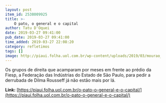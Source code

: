 ```yaml
---
layout: post
item_id: 2538009925
title: >-
    O pato, o general e o capital
author: Tatu D'Oquei
date: 2019-03-27 09:41:00
pub_date: 2019-03-27 09:41:00
time_added: 2019-03-27 22:08:20
category: refletimos
tags: []
image: http://piaui.folha.uol.com.br/wp-content/uploads/2019/03/mourao_redes_27032019.jpg
---
```


Os grupos de direita que acamparam por meses em frente ao prédio da Fiesp, a Federação das Indústrias do Estado de São Paulo, para pedir a derrubada de Dilma Rousseff já não estão mais por lá.

**Link:** [https://piaui.folha.uol.com.br/o-pato-o-general-e-o-capital/](https://piaui.folha.uol.com.br/o-pato-o-general-e-o-capital/)

